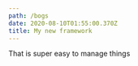 ```yaml
---
path: /bogs
date: 2020-08-10T01:55:00.370Z
title: My new framework
---
```

That is super easy to manage things